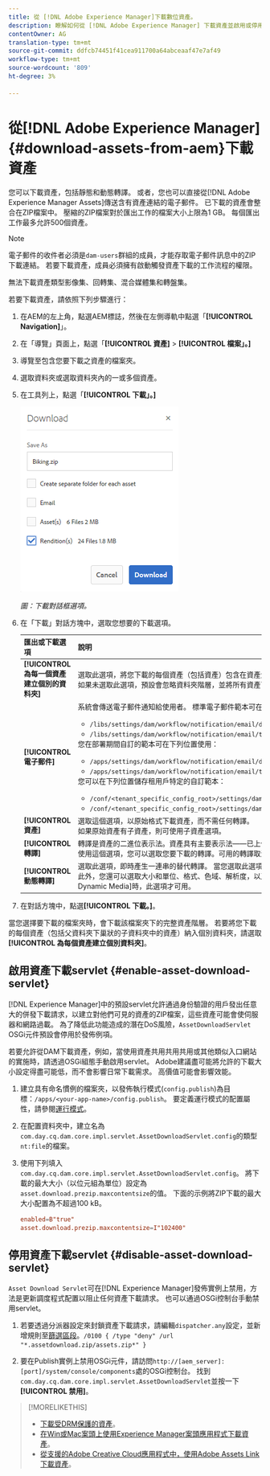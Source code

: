 ```yaml
---
title: 從 [!DNL Adobe Experience Manager]下載數位資產。
description: 瞭解如何從 [!DNL Adobe Experience Manager] 下載資產並啟用或停用下載功能。
contentOwner: AG
translation-type: tm+mt
source-git-commit: ddfcb74451f41cea911700a64abceaaf47e7af49
workflow-type: tm+mt
source-wordcount: '809'
ht-degree: 3%

---
```



# 從[!DNL Adobe Experience Manager] {#download-assets-from-aem}下載資產

您可以下載資產，包括靜態和動態轉譯。 或者，您也可以直接從[!DNL Adobe Experience Manager Assets]傳送含有資產連結的電子郵件。 已下載的資產會整合在ZIP檔案中。 壓縮的ZIP檔案對於匯出工作的檔案大小上限為1 GB。 每個匯出工作最多允許500個資產。

>[!NOTE]
>
>電子郵件的收件者必須是`dam-users`群組的成員，才能存取電子郵件訊息中的ZIP下載連結。 若要下載資產，成員必須擁有啟動觸發資產下載的工作流程的權限。

無法下載資產類型影像集、回轉集、混合媒體集和轉盤集。

若要下載資產，請依照下列步驟進行：

1. 在AEM的左上角，點選AEM標誌，然後在左側導軌中點選「**[!UICONTROL Navigation]**」。
1. 在「導覽」頁面上，點選「**[!UICONTROL 資產]** > **[!UICONTROL 檔案」。]**
1. 導覽至包含您要下載之資產的檔案夾。
1. 選取資料夾或選取資料夾內的一或多個資產。
1. 在工具列上，點選「**[!UICONTROL 下載」。]**

   ![從Experience Manager Assets下載資產時的可用選項](/help/assets/assets/asset_download_dialog.png)

   *圖：下載對話框選項。*

1. 在「下載」對話方塊中，選取您想要的下載選項。

   | 匯出或下載選項 | 說明 |
   |---|---|
   | **[!UICONTROL 為每一個資產建立個別的資料夾]** | 選取此選項，將您下載的每個資產（包括資產）包含在資產父資料夾下巢狀的子資料夾中，並放入本機電腦上的一個資料夾。 如果未選取此選項，預設會忽略資料夾階層，並將所有資產下載至本機電腦的一個資料夾。 |
   | **[!UICONTROL 電子郵件]** | 系統會傳送電子郵件通知給使用者。 標準電子郵件範本可在下列位置取得：<ul><li>`/libs/settings/dam/workflow/notification/email/downloadasset`。</li><li>`/libs/settings/dam/workflow/notification/email/transientworkflowcompleted`。</li></ul> 您在部署期間自訂的範本可在下列位置使用： <ul><li>`/apps/settings/dam/workflow/notification/email/downloadasset`。</li><li>`/apps/settings/dam/workflow/notification/email/transientworkflowcompleted`。</li></ul>您可以在下列位置儲存租用戶特定的自訂範本：<ul><li>`/conf/<tenant_specific_config_root>/settings/dam/workflow/notification/email/downloadasset`。</li><li>`/conf/<tenant_specific_config_root>/settings/dam/workflow/notification/email/transientworkflowcompleted`。</li></ul> |
   | **[!UICONTROL 資產]** | 選取這個選項，以原始格式下載資產，而不需任何轉譯。<br>如果原始資產有子資產，則可使用子資產選項。 |
   | **[!UICONTROL 轉譯]** | 轉譯是資產的二進位表示法。資產具有主要表示法——已上傳檔案的主要表示法。 它們可以有任意數量的表示。 <br> 使用這個選項，您可以選取您要下載的轉譯。可用的轉譯取決於您選取的資產。 如果資產有任何轉譯，此選項即可使用。 |
   | **[!UICONTROL 動態轉譯]** | 選取此選項，即時產生一連串的替代轉譯。 當您選取此選項時，也可以從[影像預設集](image-presets.md)清單中選取您要動態建立的轉譯。 <br>此外，您還可以選取大小和單位、格式、色域、解析度，以及任何可選的影像修飾元，例如反轉影像。只有在啟用[!DNL Dynamic Media]時，此選項才可用。 |

1. 在對話方塊中，點選&#x200B;**[!UICONTROL 下載。]**。

當您選擇要下載的檔案夾時，會下載該檔案夾下的完整資產階層。 若要將您下載的每個資產（包括父資料夾下巢狀的子資料夾中的資產）納入個別資料夾，請選取&#x200B;**[!UICONTROL 為每個資產建立個別資料夾]**。

## 啟用資產下載servlet {#enable-asset-download-servlet}

[!DNL Experience Manager]中的預設servlet允許通過身份驗證的用戶發出任意大的併發下載請求，以建立對他們可見的資產的ZIP檔案，這些資產可能會使伺服器和網路過載。 為了降低此功能造成的潛在DoS風險，`AssetDownloadServlet` OSGi元件預設會停用於發佈例項。

若要允許從DAM下載資產，例如，當使用資產共用共用共用或其他類似入口網站的實施時，請透過OSGi組態手動啟用servlet。 Adobe建議盡可能將允許的下載大小設定得盡可能低，而不會影響日常下載需求。 高價值可能會影響效能。

1. 建立具有命名慣例的檔案夾，以發佈執行模式(`config.publish`)為目標：`/apps/<your-app-name>/config.publish`。 要定義運行模式的配置屬性，請參閱[運行模式](/help/sites-deploying/configure-runmodes.md#defining-configuration-properties-for-a-run-mode)。
1. 在配置資料夾中，建立名為`com.day.cq.dam.core.impl.servlet.AssetDownloadServlet.config`的類型`nt:file`的檔案。
1. 使用下列填入`com.day.cq.dam.core.impl.servlet.AssetDownloadServlet.config`。 將下載的最大大小（以位元組為單位）設定為`asset.download.prezip.maxcontentsize`的值。 下面的示例將ZIP下載的最大大小配置為不超過100 kB。

   ```conf
   enabled=B"true"
   asset.download.prezip.maxcontentsize=I"102400"
   ```

## 停用資產下載servlet {#disable-asset-download-servlet}

`Asset Download Servlet`可在[!DNL Experience Manager]發佈實例上禁用，方法是更新調度程式配置以阻止任何資產下載請求。 也可以通過OSGi控制台手動禁用servlet。

1. 若要透過分派器設定來封鎖資產下載請求，請編輯`dispatcher.any`設定，並新增規則至[篩選區段](https://experienceleague.adobe.com/docs/experience-manager-dispatcher/using/configuring/dispatcher-configuration.html?lang=en#configuring-access-to-content-filter)。`/0100 { /type "deny" /url "*.assetdownload.zip/assets.zip*" }`

1. 要在Publish實例上禁用OSGi元件，請訪問`http://[aem_server]:[port]/system/console/components`處的OSGi控制台。 找到`com.day.cq.dam.core.impl.servlet.AssetDownloadServlet`並按一下&#x200B;**[!UICONTROL 禁用]**。

>[!MORELIKETHIS]
>
>* [下載受DRM保護的資產](drm.md)。
>* [在Win或Mac案頭上使用Experience Manager案頭應用程式下載資產](https://helpx.adobe.com/tw/experience-manager/desktop-app/aem-desktop-app.html)。
>* [從支援的Adobe Creative Cloud應用程式中，使用Adobe Assets Link下載資產](https://helpx.adobe.com/tw/enterprise/using/manage-assets-using-adobe-asset-link.html)。

